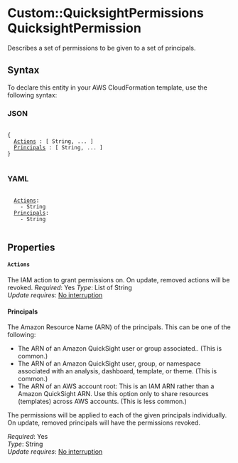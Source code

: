 # Custom::QuicksightPermissions QuicksightPermission<a name="custom-resource-quicksight-permissions-property-permissions"></a>

Describes a set of permissions to be given to a set of principals\.

## Syntax<a name="custom-resource-quicksight-permissions-property-permissions-syntax"></a>

To declare this entity in your AWS CloudFormation template, use the following syntax:

<a name="custom-resource-quicksight-permissions-property-permissions-syntax.json"></a>
### JSON

<pre>
 <code>
{
  <a href="#cfn-custom-resource-quicksight-permissions-property-permissions-actions">Actions</a> : [ String, ... ]
  <a href="#cfn-custom-resource-quicksight-permissions-property-permissions-principals">Principals</a> : [ String, ... ]
}
</code>
</pre>

<a name="aws-properties-quicksight-analysis-resourcepermission-syntax.yaml"></a>
### YAML

<pre>
 <code>
  <a href="#cfn-custom-resource-quicksight-permissions-property-permissions-actions">Actions</a>:
    - String
  <a href="#cfn-custom-resource-quicksight-permissions-property-permissions-principals">Principals</a>:
    - String
 </code>
</pre>

## Properties<a name="custom-resource-quicksight-permissions-property-permissions-properties"></a>

<a name="cfn-custom-resource-quicksight-permissions-property-permissions-actions"></a>

#### `Actions`

The IAM action to grant permissions on\. On update, removed actions will be revoked.
*Required*: Yes
*Type*: List of String  
*Update requires*: [No interruption](https://docs.aws.amazon.com/AWSCloudFormation/latest/UserGuide/using-cfn-updating-stacks-update-behaviors.html#update-no-interrupt)

#### Principals  <a name="cfn-custom-resource-quicksight-permissions-property-permissions-principals"></a>

The Amazon Resource Name \(ARN\) of the principals\. This can be one of the following:  

+ The ARN of an Amazon QuickSight user or group associated.\. \(This is common\.\)
+ The ARN of an Amazon QuickSight user, group, or namespace associated with an analysis, dashboard, template, or theme\. \(This is common\.\)
+ The ARN of an AWS account root: This is an IAM ARN rather than a Amazon QuickSight ARN\. Use this option only to share resources \(templates\) across AWS accounts\. \(This is less common\.\)

The permissions will be applied to each of the given principals individually.
On update, removed principals will have the permissions revoked.

*Required*: Yes  
*Type*: String  
*Update requires*: [No interruption](https://docs.aws.amazon.com/AWSCloudFormation/latest/UserGuide/using-cfn-updating-stacks-update-behaviors.html#update-no-interrupt)
